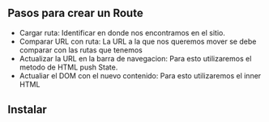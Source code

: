 ## Pasos para crear un Route
- Cargar ruta: Identificar en donde nos encontramos en el sitio.
- Comparar URL con ruta: La URL a la que nos queremos mover se debe comparar con las rutas que tenemos
- Actualizar la URL en la barra de navegacion: Para esto utilizaremos el metodo de HTML push State.
- Actualiar el DOM con el nuevo contenido: Para esto utilizaremos el inner HTML

## Instalar